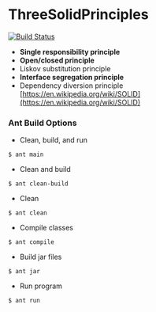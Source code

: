 # ThreeSolidPrinciples
[![Build Status](https://travis-ci.com/CS3398-Ganymede-Giants/ThreeSolidPrinciples.svg?branch=robert-test)](https://travis-ci.com/CS3398-Ganymede-Giants/ThreeSolidPrinciples)

* **Single responsibility principle**
* **Open/closed principle**
* Liskov substitution principle
* **Interface segregation principle**
* Dependency diversion principle  
[https://en.wikipedia.org/wiki/SOLID](https://en.wikipedia.org/wiki/SOLID)

### Ant Build Options
- Clean, build, and run
```shell
$ ant main
```
- Clean and build
```shell
$ ant clean-build
```
- Clean
```shell
$ ant clean
```
- Compile classes
```shell
$ ant compile
```
- Build jar files
```shell
$ ant jar
```
- Run program
```shell
$ ant run
```
